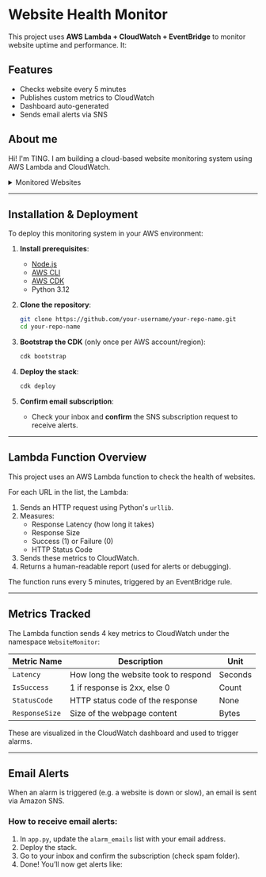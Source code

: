 # Website Health Monitor
This project uses **AWS Lambda + CloudWatch + EventBridge** to monitor website uptime and performance. It:

## Features
- Checks website every 5 minutes  
- Publishes custom metrics to CloudWatch  
- Dashboard auto-generated  
- Sends email alerts via SNS

## About me
Hi! I'm TING. I am building a cloud-based website monitoring system using AWS Lambda and CloudWatch.

<details>
<summary>Monitored Websites</summary>

| Rank | Website              |
|-----:|----------------------|
|     1| https://www.bbc.com/ |
|     2| https://cnn.com/     |
|     3| https://news.com.au/ |

</details>

---

## Installation & Deployment

To deploy this monitoring system in your AWS environment:

1. **Install prerequisites**:
   - [Node.js](https://nodejs.org/)
   - [AWS CLI](https://aws.amazon.com/cli/)
   - [AWS CDK](https://docs.aws.amazon.com/cdk/latest/guide/home.html)
   - Python 3.12

2. **Clone the repository**:
   ```bash
   git clone https://github.com/your-username/your-repo-name.git
   cd your-repo-name
   ```

3. **Bootstrap the CDK** (only once per AWS account/region):
   ```bash
   cdk bootstrap
   ```

4. **Deploy the stack**:
   ```bash
   cdk deploy
   ```

5. **Confirm email subscription**:
   - Check your inbox and **confirm** the SNS subscription request to receive alerts.

---

##  Lambda Function Overview

This project uses an AWS Lambda function to check the health of websites.

For each URL in the list, the Lambda:

1. Sends an HTTP request using Python's `urllib`.
2. Measures:
   - Response Latency (how long it takes)
   - Response Size
   - Success (1) or Failure (0)
   - HTTP Status Code
3. Sends these metrics to CloudWatch.
4. Returns a human-readable report (used for alerts or debugging).

The function runs every 5 minutes, triggered by an EventBridge rule.

---

## Metrics Tracked

The Lambda function sends 4 key metrics to CloudWatch under the namespace `WebsiteMonitor`:

| Metric Name    | Description                           | Unit     |
|----------------|---------------------------------------|----------|
| `Latency`      | How long the website took to respond  | Seconds  |
| `IsSuccess`    | 1 if response is 2xx, else 0          | Count    |
| `StatusCode`   | HTTP status code of the response      | None     |
| `ResponseSize` | Size of the webpage content           | Bytes    |

These are visualized in the CloudWatch dashboard and used to trigger alarms.

---

##  Email Alerts

When an alarm is triggered (e.g. a website is down or slow), an email is sent via Amazon SNS.

### How to receive email alerts:

1. In `app.py`, update the `alarm_emails` list with your email address.
2. Deploy the stack.
3. Go to your inbox and confirm the subscription (check spam folder).
4. Done!  You’ll now get alerts like:

